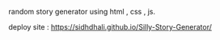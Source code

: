 random story generator using html , css , js. 

deploy site : https://sidhdhali.github.io/Silly-Story-Generator/

